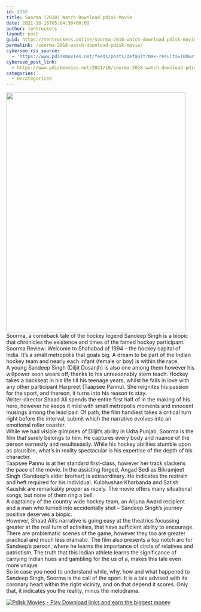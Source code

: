 ```yaml
---
id: 2355
title: Soorma (2018) Watch Download pdisk Movie
date: 2021-10-16T05:04:30+00:00
author: tentrockers
layout: post
guid: https://tentrockers.online/soorma-2018-watch-download-pdisk-movie/
permalink: /soorma-2018-watch-download-pdisk-movie/
cyberseo_rss_source:
  - 'https://www.pdiskmovies.net/feeds/posts/default?max-results=100&start-index=101'
cyberseo_post_link:
  - https://www.pdiskmovies.net/2021/10/soorma-2018-watch-download-pdisk-movie.html
categories:
  - Uncategorized
---
```

<div class="separator">
  <a href="https://1.bp.blogspot.com/-L21X7B7yvFc/YVlRrfUZsNI/AAAAAAAAAgM/1S7OKpJHD4EthG7TnGxDBjbXJXthj91dQCLcBGAsYHQ/s1500/Soorma%2B%25282018%2529%2BWatch%2BDownload%2Bpdisk%2BMovie.jpg" imageanchor="1"><img loading="lazy" border="0" data-original-height="1500" data-original-width="1124" height="640" src="https://1.bp.blogspot.com/-L21X7B7yvFc/YVlRrfUZsNI/AAAAAAAAAgM/1S7OKpJHD4EthG7TnGxDBjbXJXthj91dQCLcBGAsYHQ/w480-h640/Soorma%2B%25282018%2529%2BWatch%2BDownload%2Bpdisk%2BMovie.jpg" width="480" /></a>
</div>

<div>
  <span>Soorma, a comeback tale of the hockey legend Sandeep Singh is a biopic that chronicles the existence and times of the famed hockey participant.</span>
</div>

<div>
  <span>Soorma Review: Welcome to Shahabad of 1994 &#8211; the hockey capital of India. It’s a small metropolis that goals big. A dream to be part of the Indian hockey team and nearly each infant (female or boy) is within the race.</span>
</div>

<div>
  <span>A young Sandeep Singh (Diljit Dosanjh) is also one among them however his willpower soon wears off, thanks to his unreasonably stern teach. Hockey takes a backseat in his life till his teenage years, whilst he falls in love with any other participant Harpreet (Taapsee Pannu). She reignites his passion for the sport, and thereon, it turns into his reason to stay.</span>
</div>

<div>
  <span>Writer-director Shaad Ali spends the entire first half of in the making of his hero, however he keeps it mild with small metropolis moments and innocent musings among the lead pair. Of path, the film handiest takes a critical turn right before the interval, submit which the narrative evolves into an emotional roller coaster.</span>
</div>

<div>
  <span>While we had visible glimpses of Diljit’s ability in Udta Punjab, Soorma is the film that surely belongs to him. He captures every body and nuance of the person earnestly and resultseasily. While his hockey abilities stumble upon as plausible, what’s in reality spectacular is his expertise of the depth of his character.</span>
</div>

<div>
  <span>Taapsee Pannu is at her standard first-class, however her track slackens the pace of the movie. In the assisting forged, Angad Bedi as Bikramjeet Singh (Sandeep’s elder brother) is extraordinary. He indicates the restrain and heft required for his individual. Kulbhushan Kharbanda and Satish Kaushik are remarkably proper as nicely. The movie offers many situational songs, but none of them ring a bell.</span>
</div>

<div>
  <span>A captaincy of the country wide hockey team, an Arjuna Award recipient and a man who turned into accidentally shot &#8211; Sandeep Singh’s journey positive deserves a biopic.</span>
</div>

<div>
  <span>However, Shaad Ali’s narrative is going easy at the theatrics focussing greater at the real turn of activities, that have sufficient ability to encourage. There are problematic scenes of the game, however they too are greater practical and much less dramatic. The film also presents a top notch arc for Sandeep&#8217;s person, where he learns the importance of circle of relatives and patriotism. The truth that this Indian athlete learns the significance of carrying Indian hues and gambling for the us of a, makes this tale even more unique.</span>
</div>

<div>
  <span>So in case you need to understand while, why, how and what happened to Sandeep Singh, Soorma is the call of the sport. It is a tale advised with its coronary heart within the right vicinity, and on that depend it scores. Only that, it indicates you the reality, minus the melodrama.</span>
</div>

[![](https://1.bp.blogspot.com/-a93bp85aB6g/YUXjACCiX3I/AAAAAAAAbQE/GHmPI7h0af0tqn6tYzd0cdrDv9Hu9LUSACLcBGAsYHQ/s16000/Play_it_New-removebg-preview.png "Pdisk Movies - Play Download links and earn the biggest money")](https://pdisklink.com/1/bnYybTRoMDAwNnQ1?dn=1)